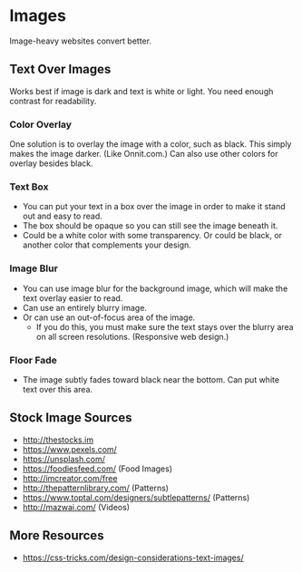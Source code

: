 # Images

Image-heavy websites convert better.

## Text Over Images

Works best if image is dark and text is white or light. You need enough contrast for readability.

### Color Overlay

One solution is to overlay the image with a color, such as black. This simply makes the image darker. (Like Onnit.com.)
Can also use other colors for overlay besides black.

### Text Box

- You can put your text in a box over the image in order to make it stand out and easy to read.
- The box should be opaque so you can still see the image beneath it.
- Could be a white color with some transparency. Or could be black, or another color that complements your design.

### Image Blur

- You can use image blur for the background image, which will make the text overlay easier to read.
- Can use an entirely blurry image.
- Or can use an out-of-focus area of the image.
  - If you do this, you must make sure the text stays over the blurry area on all screen resolutions. (Responsive web design.)

### Floor Fade

- The image subtly fades toward black near the bottom. Can put white text over this area.

## Stock Image Sources

- http://thestocks.im
- https://www.pexels.com/
- https://unsplash.com/
- https://foodiesfeed.com/ (Food Images)
- http://imcreator.com/free
- http://thepatternlibrary.com/ (Patterns)
- https://www.toptal.com/designers/subtlepatterns/ (Patterns)
- http://mazwai.com/ (Videos)

## More Resources

- https://css-tricks.com/design-considerations-text-images/